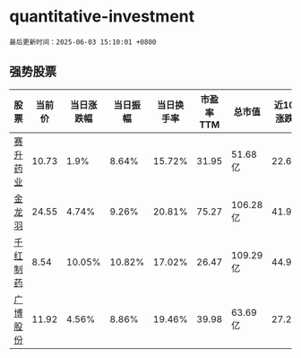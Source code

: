 # quantitative-investment

`最后更新时间：2025-06-03 15:10:01 +0800`

## 强势股票

|股票|当前价|当日涨跌幅|当日振幅|当日换手率|市盈率TTM|总市值|近10日涨跌幅|
|----|----|----|----|----|----|----|----|
|[赛升药业](https://xueqiu.com/S/SZ300485)|10.73|1.9%|8.64%|15.72%|31.95|51.68亿|22.63%|
|[金龙羽](https://xueqiu.com/S/SZ002882)|24.55|4.74%|9.26%|20.81%|75.27|106.28亿|41.99%|
|[千红制药](https://xueqiu.com/S/SZ002550)|8.54|10.05%|10.82%|17.02%|26.47|109.29亿|44.99%|
|[广博股份](https://xueqiu.com/S/SZ002103)|11.92|4.56%|8.86%|19.46%|39.98|63.69亿|27.21%|
